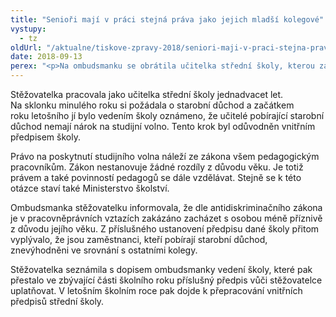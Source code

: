 ```yaml
---
title: "Senioři mají v práci stejná práva jako jejich mladší kolegové"
vystupy:
  - tz
oldUrl: "/aktualne/tiskove-zpravy-2018/seniori-maji-v-praci-stejna-prava-jako-jejich-mladsi-kolegove"
date: 2018-09-13
perex: "<p>Na ombudsmanku se obrátila učitelka střední školy, kterou zaměstnavatel diskriminoval z důvodu věku. Odmítl jí poskytnout studijní volno, na které má ze zákona nárok. Zaměstnavatel to zdůvodnil vnitřním předpisem školy, který toto právo upíral učitelům pobírajícím starobní důchod. Po konzultaci s ombudsmankou se stěžovatelce podařilo zjednat nápravu. </p>"
---
```


<!-- imported from the old website -->

<p>Stěžovatelka pracovala jako učitelka střední školy jednadvacet let. Na sklonku minulého roku si požádala o starobní důchod a začátkem roku letošního jí bylo vedením školy oznámeno, že učitelé pobírající starobní důchod nemají nárok na studijní volno. Tento krok byl odůvodněn vnitřním předpisem školy.</p> <p>Právo na poskytnutí studijního volna náleží ze zákona všem pedagogickým pracovníkům. Zákon nestanovuje žádné rozdíly z důvodu věku. Je totiž právem a také povinností pedagogů se dále vzdělávat. Stejně se k této otázce staví také Ministerstvo školství.</p> <p>Ombudsmanka stěžovatelku informovala, že dle antidiskriminačního zákona je v pracovněprávních vztazích zakázáno zacházet s osobou méně příznivě z důvodu jejího věku. Z příslušného ustanovení předpisu dané školy přitom vyplývalo, že jsou zaměstnanci, kteří pobírají starobní důchod, znevýhodněni ve srovnání s ostatními kolegy.</p> <p>Stěžovatelka seznámila s dopisem ombudsmanky vedení školy, které pak přestalo ve zbývající části školního roku příslušný předpis vůči stěžovatelce uplatňovat. V letošním školním roce pak dojde k přepracování vnitřních předpisů střední školy. </p>

